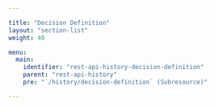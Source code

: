 ```yaml
---

title: "Decision Definition"
layout: "section-list"
weight: 40

menu:
  main:
    identifier: "rest-api-history-decision-definition"
    parent: "rest-api-history"
    pre: "`/history/decision-definition` (Subresource)"

---
```


